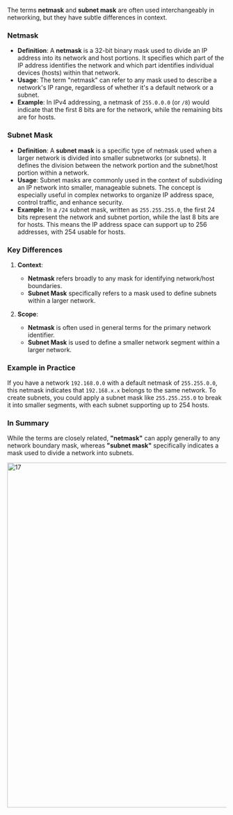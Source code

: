 The terms **netmask** and **subnet mask** are often used interchangeably in networking, but they have subtle differences in context.

### Netmask
- **Definition**: A **netmask** is a 32-bit binary mask used to divide an IP address into its network and host portions. It specifies which part of the IP address identifies the network and which part identifies individual devices (hosts) within that network.
- **Usage**: The term "netmask" can refer to any mask used to describe a network's IP range, regardless of whether it's a default network or a subnet.
- **Example**: In IPv4 addressing, a netmask of `255.0.0.0` (or `/8`) would indicate that the first 8 bits are for the network, while the remaining bits are for hosts.

### Subnet Mask
- **Definition**: A **subnet mask** is a specific type of netmask used when a larger network is divided into smaller subnetworks (or subnets). It defines the division between the network portion and the subnet/host portion within a network.
- **Usage**: Subnet masks are commonly used in the context of subdividing an IP network into smaller, manageable subnets. The concept is especially useful in complex networks to organize IP address space, control traffic, and enhance security.
- **Example**: In a `/24` subnet mask, written as `255.255.255.0`, the first 24 bits represent the network and subnet portion, while the last 8 bits are for hosts. This means the IP address space can support up to 256 addresses, with 254 usable for hosts.

### Key Differences
1. **Context**: 
   - **Netmask** refers broadly to any mask for identifying network/host boundaries.
   - **Subnet Mask** specifically refers to a mask used to define subnets within a larger network.

2. **Scope**: 
   - **Netmask** is often used in general terms for the primary network identifier.
   - **Subnet Mask** is used to define a smaller network segment within a larger network.

### Example in Practice
If you have a network `192.168.0.0` with a default netmask of `255.255.0.0`, this netmask indicates that `192.168.x.x` belongs to the same network. To create subnets, you could apply a subnet mask like `255.255.255.0` to break it into smaller segments, with each subnet supporting up to 254 hosts.

### In Summary
While the terms are closely related, **"netmask"** can apply generally to any network boundary mask, whereas **"subnet mask"** specifically indicates a mask used to divide a network into subnets.

<img width="793" alt="17" src="https://github.com/user-attachments/assets/f2c25971-2006-4dbb-a3ba-b865d724fcbc">
